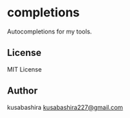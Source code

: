 completions
===========

Autocompletions for my tools.

License
-------

MIT License

Author
------

kusabashira <kusabashira227@gmail.com>
